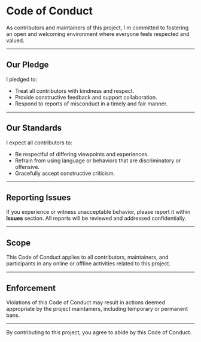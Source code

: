 # Code of Conduct

As contributors and maintainers of this project, I m committed to fostering an open and welcoming environment where everyone feels respected and valued.

---

## Our Pledge

I pledged to:

- Treat all contributors with kindness and respect.
- Provide constructive feedback and support collaboration.
- Respond to reports of misconduct in a timely and fair manner.

---

## Our Standards

I expect all contributors to:

- Be respectful of differing viewpoints and experiences.
- Refrain from using language or behaviors that are discriminatory or offensive.
- Gracefully accept constructive criticism.

---

## Reporting Issues

If you experience or witness unacceptable behavior, please report it within **Issues** section. All reports will be reviewed and addressed confidentially.

---

## Scope

This Code of Conduct applies to all contributors, maintainers, and participants in any online or offline activities related to this project.

---

## Enforcement

Violations of this Code of Conduct may result in actions deemed appropriate by the project maintainers, including temporary or permanent bans.

---

By contributing to this project, you agree to abide by this Code of Conduct.
